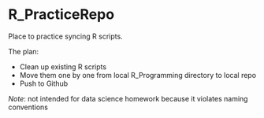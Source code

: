 R_PracticeRepo
==============

Place to practice syncing R scripts. 

The plan:

* Clean up existing R scripts
* Move them one by one from local R_Programming directory to local repo
* Push to Github

*Note*:  not intended for data science homework because it violates naming conventions
